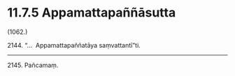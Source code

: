 

# 11.7.5 Appamattapaññāsutta




(1062.)

2144\. “…  Appamattapaññatāya saṃvattantī”ti.

---

2145\. Pañcamaṃ.





